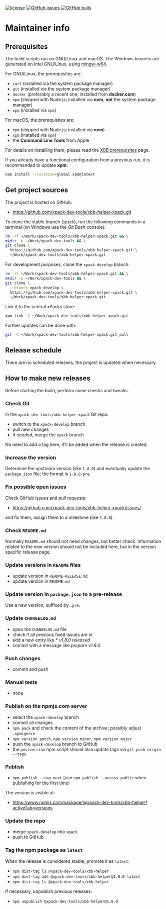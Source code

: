 [![license](https://img.shields.io/github/license/xpack-dev-tools/xbb-helper-xpack)](https://github.com/xpack-dev-tools/xbb-helper-xpack/blob/xpack/LICENSE)
[![GitHub issues](https://img.shields.io/github/issues/xpack-dev-tools/xbb-helper-xpack.svg)](https://github.com/xpack-dev-tools/xbb-helper-xpack/issues/)
[![GitHub pulls](https://img.shields.io/github/issues-pr/xpack-dev-tools/xbb-helper-xpack.svg)](https://github.com/xpack-dev-tools/xbb-helper-xpack/pulls)

# Maintainer info

## Prerequisites

The build scripts run on GNU/Linux and macOS. The Windows binaries are
generated on Intel GNU/Linux, using [mingw-w64](https://mingw-w64.org).

For GNU/Linux, the prerequisites are:

- `curl` (installed via the system package manager)
- `git` (installed via the system package manager)
- `docker` (preferably a recent one, installed from **docker.com**)
- `npm` (shipped with Node.js; installed via **nvm**, **not**
  the system package manager)
- `xpm` (installed via `npm`)

For macOS, the prerequisites are:

- `npm` (shipped with Node.js; installed via **nvm**)
- `xpm` (installed via `npm`)
- the **Command Line Tools** from Apple

For details on installing them, please read the
[XBB prerequisites](https://xpack.github.io/xbb/prerequisites/) page.

If you already have a functional configuration from a previous run,
it is recommended to update **xpm**:

```sh
npm install --location=global xpm@latest
```

## Get project sources

The project is hosted on GitHub:

- <https://github.com/xpack-dev-tools/xbb-helper-xpack.git>

To clone the stable branch (`xpack`), run the following commands in a
terminal (on Windows use the _Git Bash_ console):

```sh
rm -rf ~/Work/xpack-dev-tools/xbb-helper-xpack.git && \
mkdir -p ~/Work/xpack-dev-tools && \
git clone \
  https://github.com/xpack-dev-tools/xbb-helper-xpack.git \
  ~/Work/xpack-dev-tools/xbb-helper-xpack.git
```

For development purposes, clone the `xpack-develop` branch:

```sh
rm -rf ~/Work/xpack-dev-tools/xbb-helper-xpack.git && \
mkdir -p ~/Work/xpack-dev-tools && \
git clone \
  --branch xpack-develop \
  https://github.com/xpack-dev-tools/xbb-helper-xpack.git \
  ~/Work/xpack-dev-tools/xbb-helper-xpack.git
```

Link it to the central xPacks store:

```sh
xpm link -C ~/Work/xpack-dev-tools/xbb-helper-xpack.git
```

Further updates can be done with:

```sh
git -C ~/Work/xpack-dev-tools/xbb-helper-xpack.git pull
```

## Release schedule

There are no scheduled releases, the project is updated when necessary.

## How to make new releases

Before starting the build, perform some checks and tweaks.

### Check Git

In the `xpack-dev-tools/xbb-helper-xpack` Git repo:

- switch to the `xpack-develop` branch
- pull new changes
- if needed, merge the `xpack` branch

No need to add a tag here, it'll be added when the release is created.

### Increase the version

Determine the upstream version (like `1.8.0`) and eventually update the
`package.json` file; the format is `1.8.0-pre`.

### Fix possible open issues

Check GitHub issues and pull requests:

- <https://github.com/xpack-dev-tools/xbb-helper-xpack/issues/>

and fix them; assign them to a milestone (like `1.8.0`).

### Check `README.md`

Normally `README.md` should not need changes, but better check.
Information related to the new version should not be included here,
but in the version specific release page.

### Update versions in `README` files

- update version in `README-RELEASE.md`
- update version in `README.md`

### Update version in `package.json` to a pre-release

Use a new version, suffixed by `.pre`.

### Update `CHANGELOG.md`

- open the `CHANGELOG.md` file
- check if all previous fixed issues are in
- add a new entry like _* v1.8.0 released_
- commit with a message like _prepare v1.8.0_

### Push changes

- commit and push

### Manual tests

- none

### Publish on the npmjs.com server

- select the `xpack-develop` branch
- commit all changes
- `npm pack` and check the content of the archive;
  possibly adjust `.npmignore`
- `npm version patch`, `npm version minor`, `npm version major`
- push the `xpack-develop` branch to GitHub
- the `postversion` npm script should also update tags via `git push origin --tags`

### Publish

- `npm publish --tag next` (use `npm publish --access public` when
  publishing for the first time)

The version is visible at:

- <https://www.npmjs.com/package/@xpack-dev-tools/xbb-helper?activeTab=versions>

### Update the repo

- merge `xpack-develop` into `xpack`
- push to GitHub

### Tag the npm package as `latest`

When the release is considered stable, promote it as `latest`:

- `npm dist-tag ls @xpack-dev-tools/xbb-helper`
- `npm dist-tag add @xpack-dev-tools/xbb-helper@1.8.0 latest`
- `npm dist-tag ls @xpack-dev-tools/xbb-helper`

If necessary, unpublish previous releases:

- `npm unpublish @xpack-dev-tools/xbb-helper@1.8.0`
